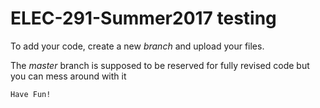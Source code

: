 

# ELEC-291-Summer2017 testing

To add your code, create a new *branch* and upload your files. 

The *master* branch is supposed to be reserved for fully revised code but you can mess around with it

`Have Fun!`
